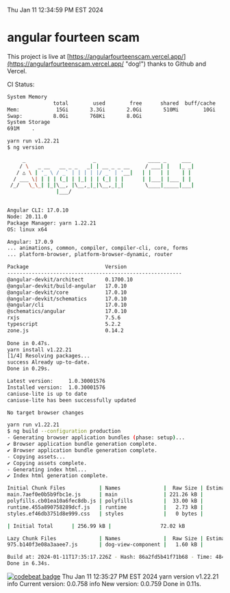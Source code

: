 Thu Jan 11 12:34:59 PM EST 2024

# angular fourteen scam


This project is live at [https://angularfourteenscam.vercel.app/](https://angularfourteenscam.vercel.app/ "dog!") thanks to Github and Vercel.

CI Status: 

```bash
System Memory
               total        used        free      shared  buff/cache   available
Mem:            15Gi       3.3Gi       2.0Gi       510Mi        10Gi        12Gi
Swap:          8.0Gi       768Ki       8.0Gi
System Storage
691M	.
```
```bash
yarn run v1.22.21
$ ng version

     _                      _                 ____ _     ___
    / \   _ __   __ _ _   _| | __ _ _ __     / ___| |   |_ _|
   / △ \ | '_ \ / _` | | | | |/ _` | '__|   | |   | |    | |
  / ___ \| | | | (_| | |_| | | (_| | |      | |___| |___ | |
 /_/   \_\_| |_|\__, |\__,_|_|\__,_|_|       \____|_____|___|
                |___/
    

Angular CLI: 17.0.10
Node: 20.11.0
Package Manager: yarn 1.22.21
OS: linux x64

Angular: 17.0.9
... animations, common, compiler, compiler-cli, core, forms
... platform-browser, platform-browser-dynamic, router

Package                         Version
---------------------------------------------------------
@angular-devkit/architect       0.1700.10
@angular-devkit/build-angular   17.0.10
@angular-devkit/core            17.0.10
@angular-devkit/schematics      17.0.10
@angular/cli                    17.0.10
@schematics/angular             17.0.10
rxjs                            7.5.6
typescript                      5.2.2
zone.js                         0.14.2
    
Done in 0.47s.
yarn install v1.22.21
[1/4] Resolving packages...
success Already up-to-date.
Done in 0.29s.
```
```bash
Latest version:     1.0.30001576
Installed version:  1.0.30001576
caniuse-lite is up to date
caniuse-lite has been successfully updated

No target browser changes
```
```bash
yarn run v1.22.21
$ ng build --configuration production
- Generating browser application bundles (phase: setup)...
✔ Browser application bundle generation complete.
✔ Browser application bundle generation complete.
- Copying assets...
✔ Copying assets complete.
- Generating index html...
✔ Index html generation complete.

Initial Chunk Files           | Names              |  Raw Size | Estimated Transfer Size
main.7aef0e0b5b9fbc1e.js      | main               | 221.26 kB |                60.08 kB
polyfills.cb01ea10a6fec8db.js | polyfills          |  33.00 kB |                10.66 kB
runtime.455a890758289dcf.js   | runtime            |   2.73 kB |                 1.27 kB
styles.ef46db3751d8e999.css   | styles             |   0 bytes |                       -

| Initial Total      | 256.99 kB |                72.02 kB

Lazy Chunk Files              | Names              |  Raw Size | Estimated Transfer Size
975.b140f3e08a3aaee7.js       | dog-view-component |   1.60 kB |               803 bytes

Build at: 2024-01-11T17:35:17.226Z - Hash: 86a2fd5b41f71b68 - Time: 4848ms
Done in 6.34s.
```
[![codebeat badge](https://codebeat.co/badges/8cb3c84a-d002-4f78-98dd-3540260c751a)](https://codebeat.co/projects/github-com-kfedora-angularfourteenscam-master)
Thu Jan 11 12:35:27 PM EST 2024
yarn version v1.22.21
info Current version: 0.0.758
info New version: 0.0.759
Done in 0.11s.
